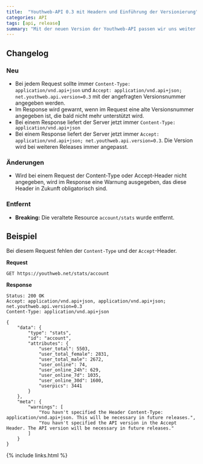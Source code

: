 ```yaml
---
title:  "Youthweb-API 0.3 mit Headern und Einführung der Versionierung"
categories: API
tags: [api, release]
summary: "Mit der neuen Version der Youthweb-API passen wir uns weiter an die JSON API Spezifikation an. Es werden jetzt die richtigen Header benötigt, um die API verwenden zu können. Werden die Header nicht oder falsch angegeben, wird zusätzlich eine Warnung zurückgegeben. Zusätzlich sollten Clients jetzt immer die API-Version angeben, mit der sie arbeiten."
---
```

## Changelog

### Neu

- Bei jedem Request sollte immer `Content-Type: application/vnd.api+json` und `Accept: application/vnd.api+json; net.youthweb.api.version=0.3` mit der angefragten Versionsnummer angegeben werden.
- Im Response wird gewarnt, wenn im Request eine alte Versionsnummer angegeben ist, die bald nicht mehr unterstützt wird.
- Bei einem Response liefert der Server jetzt immer `Content-Type: application/vnd.api+json`
- Bei einem Response liefert der Server jetzt immer `Accept: application/vnd.api+json; net.youthweb.api.version=0.3`. Die Version wird bei weiteren Releases immer angepasst.

### Änderungen

- Wird bei einem Request der Content-Type oder Accept-Header nicht angegeben, wird im Response eine Warnung ausgegeben, das diese Header in Zukunft obligatorisch sind.

### Entfernt

- **Breaking:** Die veraltete Resource `account/stats` wurde entfernt.

## Beispiel

Bei diesem Request fehlen der `Content-Type` und der `Accept`-Header.

**Request**

```
GET https://youthweb.net/stats/account
```

**Response**

```
Status: 200 OK
Accept: application/vnd.api+json, application/vnd.api+json; net.youthweb.api.version=0.3
Content-Type: application/vnd.api+json

{
    "data": {
        "type": "stats",
        "id": "account",
        "attributes": {
            "user_total": 5503,
            "user_total_female": 2831,
            "user_total_male": 2672,
            "user_online": 74,
            "user_online_24h": 629,
            "user_online_7d": 1035,
            "user_online_30d": 1600,
            "userpics": 3441
        }
    },
    "meta": {
        "warnings": [
            "You havn't specified the Header Content-Type: application/vnd.api+json. This will be necessary in future releases.",
            "You havn't specified the API version in the Accept Header. The API version will be necessary in future releases."
        ]
    }
}
```

{% include links.html %}
